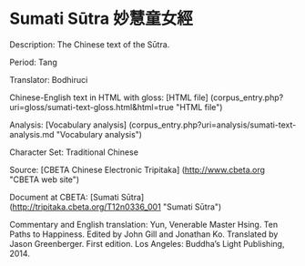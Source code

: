 # Sumati Sūtra 妙慧童女經

Description: The Chinese text of the Sūtra.

Period: Tang

Translator: Bodhiruci

Chinese-English text in HTML with gloss: [HTML file] (corpus_entry.php?uri=gloss/sumati-text-gloss.html&html=true "HTML file")

Analysis: [Vocabulary analysis] (corpus_entry.php?uri=analysis/sumati-text-analysis.md "Vocabulary analysis")

Character Set: Traditional Chinese

Source: [CBETA Chinese Electronic Tripitaka] (http://www.cbeta.org "CBETA web site")

Document at CBETA: [Sumati Sūtra] (http://tripitaka.cbeta.org/T12n0336_001 "Sumati Sūtra")

Commentary and English translation: 
Yun, Venerable Master Hsing. Ten Paths to Happiness. Edited by John Gill and Jonathan Ko. Translated by Jason Greenberger. First edition. Los Angeles: Buddha’s Light Publishing, 2014.